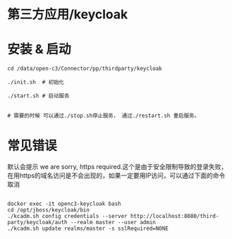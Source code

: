 # 第三方应用/keycloak

# 安装 & 启动

```
cd /data/open-c3/Connector/pp/thirdparty/keycloak

./init.sh  # 初始化

./start.sh # 启动服务


# 需要的时候 可以通过./stop.sh停止服务， 通过./restart.sh 重启服务。

```

# 常见错误

默认会提示 we are sorry, https required.这个是由于安全限制导致的登录失败，在用https的域名访问是不会出现的，如果一定要用IP访问，可以通过下面的命令取消

```

docker exec -it openc3-keycloak bash 
cd /opt/jboss/keycloak/bin 
./kcadm.sh config credentials --server http://localhost:8080/third-party/keycloak/auth --realm master --user admin 
./kcadm.sh update realms/master -s sslRequired=NONE
```
